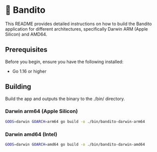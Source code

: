 # 🥷 Bandito

This README provides detailed instructions on how to build the Bandito application for different architectures, specifically Darwin ARM (Apple Silicon) and AMD64.

## Prerequisites

Before you begin, ensure you have the following installed:

- Go 1.16 or higher


## Building

Build the app and outputs the binary to the ./bin/ directory.

### Darwin arm64 (Apple Silicon)

```bash
GOOS=darwin GOARCH=arm64 go build -o ./bin/bandito-darwin-arm64
```

### Darwin amd64 (Intel)

```bash
GOOS=darwin GOARCH=amd64 go build -o ./bin/bandito-darwin-amd64
```